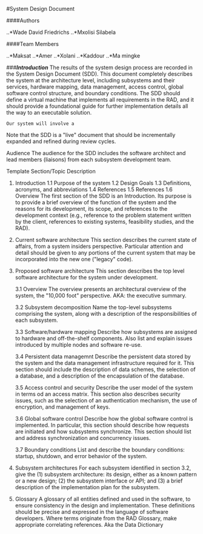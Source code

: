 #System Design Document

   ####Authors

   ..*Wade David Friedrichs
   ..*Mxolisi Silabela

   ####Team Members
   
   ..*Maksat
   ..*Amer 
   ..*Xolani
   ..*Kaddour
   ..*Ma mingke


###**_Introduction_**
The results of the system design process are recorded in the System Design Document (SDD). This document completely describes the system at the architecture level, including subsystems and their services, hardware mapping, data management, access control, global software control structure, and boundary conditions. The SDD should define a virtual machine that implements all requirements in the RAD, and it should provide a foundational guide for further implementation details all the way to an executable solution.

    Our system will involve a

Note that the SDD is a "live" document that should be incrementally expanded and refined during review cycles.

Audience
The audience for the SDD includes the software architect and lead members (liaisons) from each subsystem development team.

Template
Section/Topic	Description
1. Introduction
    1.1 Purpose of the system
    1.2 Design Goals
    1.3 Definitions, acronyms, and abbreviations
    1.4 References
    1.5 References
    1.6 Overview	The first section of the SDD is an Introduction. Its purpose is to provide a brief overview of the function of the system and the reasons for its development, its scope, and references to the development context (e.g., reference to the problem statement written by the client, references to existing systems, feasibility studies, and the RAD).
 
2. Current software architecture	This section describes the current state of affairs, from a system insiders perspective. Particular attention and detail should be given to any portions of the current system that may be incorporated into the new one ("legacy" code).
 
3. Proposed software architecture	This section describes the top level software architecture for the system under development.
 
    3.1 Overview	The overview presents an architectural overview of the system, the "10,000 foot" perspective. AKA: the executive summary.
 
    3.2 Subsystem decomposition
Name the top-level subsystems comprising the system, along with a description of the responsibilities of each subsystem.
 
    3.3 Software/hardware mapping
Describe how subsystems are assigned to hardware and off-the-shelf components. Also list and explain issues introduced by multiple nodes and software re-use.
 
    3.4 Persistent data managemnt
Describe the persistent data stored by the system and the data management infrastructure required for it. This section should include the description of data schemes, the selection of a database, and a description of the encapsulation of the database.
 
    3.5 Access control and security
Describe the user model of the system in terms od an access matrix. This section also describes security issues, such as the selection of an authentication mechanism, the use of encryption, and management of keys.
 
    3.6 Global software control
Describe how the global software control is implemented. In particular, this section should describe how requests are initiated and how subsystems synchronize. This section should list and address synchronization and concurrency issues.
 
    3.7 Boundary conditions
List and describe the boundary conditions: startup, shutdown, and error behavior of the system.
 
4. Subsystem architectures	For each subsystem identified in section 3.2, give the (1) subsystem architecture: its design, either as a known pattern or a new design; (2) the subsystem interface or API; and (3) a brief description of the implementation plan for the subsystem.
 
5. Glossary	A glossary of all entities defined and used in the software, to ensure consistency in the design and implementation. These definitions should be precise and expressed in the language of software developers. Where terms originate from the RAD Glossary, make appropriate correlating references. Aka the Data Dictionary